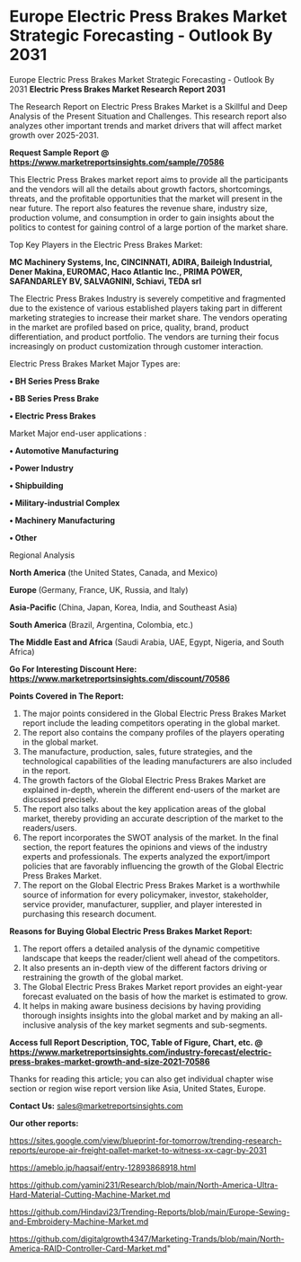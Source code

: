 # Europe Electric Press Brakes Market Strategic Forecasting - Outlook By 2031
Europe Electric Press Brakes Market Strategic Forecasting - Outlook By 2031
<strong>Electric Press Brakes Market Research Report 2031</strong>

The Research Report on Electric Press Brakes Market is a Skillful and Deep Analysis of the Present Situation and Challenges. This research report also analyzes other important trends and market drivers that will affect market growth over 2025-2031.

<strong>Request Sample Report @ <a href=https://www.marketreportsinsights.com/sample/70586>https://www.marketreportsinsights.com/sample/70586</a></strong>

This Electric Press Brakes market report aims to provide all the participants and the vendors will all the details about growth factors, shortcomings, threats, and the profitable opportunities that the market will present in the near future. The report also features the revenue share, industry size, production volume, and consumption in order to gain insights about the politics to contest for gaining control of a large portion of the market share.

Top Key Players in the Electric Press Brakes Market:

<strong>MC Machinery Systems, Inc, CINCINNATI, ADIRA, Baileigh Industrial, Dener Makina, EUROMAC, Haco Atlantic Inc., PRIMA POWER, SAFANDARLEY BV, SALVAGNINI, Schiavi, TEDA srl</strong>

The Electric Press Brakes Industry is severely competitive and fragmented due to the existence of various established players taking part in different marketing strategies to increase their market share. The vendors operating in the market are profiled based on price, quality, brand, product differentiation, and product portfolio. The vendors are turning their focus increasingly on product customization through customer interaction.

Electric Press Brakes Market Major Types are:

<strong>• BH Series Press Brake

• BB Series Press Brake

• Electric Press Brakes</strong>

Market Major end-user applications :

<strong>• Automotive Manufacturing

• Power Industry

• Shipbuilding

• Military-industrial Complex

• Machinery Manufacturing

• Other</strong>

Regional Analysis

</u><strong><b>North America</b></strong> (the United States, Canada, and Mexico)

<strong><b>Europe </b></strong>(Germany, France, UK, Russia, and Italy)

<strong><b>Asia-Pacific</b></strong> (China, Japan, Korea, India, and Southeast Asia)

<strong><b>South America</b></strong> (Brazil, Argentina, Colombia, etc.)

<strong><b>The Middle East and Africa</b></strong> (Saudi Arabia, UAE, Egypt, Nigeria, and South Africa)

<strong>Go For Interesting Discount Here: <a href=https://www.marketreportsinsights.com/discount/70586>https://www.marketreportsinsights.com/discount/70586</a></strong>

<strong>Points Covered in The Report:</strong>
<ol>
  <li>The major points considered in the Global Electric Press Brakes Market report include the leading competitors operating in the global market.</li>
  <li>The report also contains the company profiles of the players operating in the global market.</li>
  <li>The manufacture, production, sales, future strategies, and the technological capabilities of the leading manufacturers are also included in the report.</li>
  <li>The growth factors of the Global Electric Press Brakes Market are explained in-depth, wherein the different end-users of the market are discussed precisely.</li>
  <li>The report also talks about the key application areas of the global market, thereby providing an accurate description of the market to the readers/users.</li>
  <li>The report incorporates the SWOT analysis of the market. In the final section, the report features the opinions and views of the industry experts and professionals. The experts analyzed the export/import policies that are favorably influencing the growth of the Global Electric Press Brakes Market.</li>
  <li>The report on the Global Electric Press Brakes Market is a worthwhile source of information for every policymaker, investor, stakeholder, service provider, manufacturer, supplier, and player interested in purchasing this research document.</li>
</ol>
<strong>Reasons for Buying Global Electric Press Brakes Market Report:</strong>

<ol>
  <li>The report offers a detailed analysis of the dynamic competitive landscape that keeps the reader/client well ahead of the competitors.</li>
  <li>It also presents an in-depth view of the different factors driving or restraining the growth of the global market.</li>
  <li>The Global Electric Press Brakes Market report provides an eight-year forecast evaluated on the basis of how the market is estimated to grow.</li>
  <li>It helps in making aware business decisions by having providing thorough insights insights into the global market and by making an all-inclusive analysis of the key market segments and sub-segments.</li>
</ol>
<strong>Access full Report Description, TOC, Table of Figure, Chart, etc. @ <a href=https://www.marketreportsinsights.com/industry-forecast/electric-press-brakes-market-growth-and-size-2021-70586>https://www.marketreportsinsights.com/industry-forecast/electric-press-brakes-market-growth-and-size-2021-70586</a></strong>


Thanks for reading this article; you can also get individual chapter wise section or region wise report version like Asia, United States, Europe.

<strong>Contact Us:</strong>
sales@marketreportsinsights.com

<strong>Our other reports:</strong>

<a href=https://sites.google.com/view/blueprint-for-tomorrow/trending-research-reports/europe-air-freight-pallet-market-to-witness-xx-cagr-by-2031>https://sites.google.com/view/blueprint-for-tomorrow/trending-research-reports/europe-air-freight-pallet-market-to-witness-xx-cagr-by-2031</a>

<a href=https://ameblo.jp/haqsaif/entry-12893868918.html>https://ameblo.jp/haqsaif/entry-12893868918.html</a>

<a href=https://github.com/yamini231/Research/blob/main/North-America-Ultra-Hard-Material-Cutting-Machine-Market.md>https://github.com/yamini231/Research/blob/main/North-America-Ultra-Hard-Material-Cutting-Machine-Market.md</a>

<a href=https://github.com/Hindavi23/Trending-Reports/blob/main/Europe-Sewing-and-Embroidery-Machine-Market.md>https://github.com/Hindavi23/Trending-Reports/blob/main/Europe-Sewing-and-Embroidery-Machine-Market.md</a>

<a href=https://github.com/digitalgrowth4347/Marketing-Trands/blob/main/North-America-RAID-Controller-Card-Market.md>https://github.com/digitalgrowth4347/Marketing-Trands/blob/main/North-America-RAID-Controller-Card-Market.md</a>"
